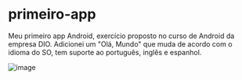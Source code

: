 # primeiro-app
Meu primeiro app Android, exercício proposto no curso de Android da empresa DIO.
Adicionei um "Olá, Mundo" que muda de acordo com o idioma do SO, tem suporte ao português, inglês e espanhol.  

![image](https://github.com/DennisRodrigues97/primeiro-app-dio/assets/93819747/38e49d8b-6bba-4209-802a-7f83a16c6263)
